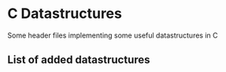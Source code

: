 # C Datastructures
Some header files implementing some useful datastructures in C

## List of added datastructures
